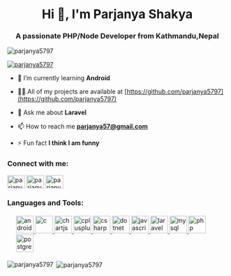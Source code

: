<h1 align="center">Hi 👋, I'm Parjanya Shakya</h1>
<h3 align="center">A passionate PHP/Node Developer from Kathmandu,Nepal</h3>

<p align="left"> <img src="https://komarev.com/ghpvc/?username=parjanya5797&label=Profile%20views&color=0e75b6&style=flat" alt="parjanya5797" /> </p>

<p align="left"> <a href="https://github.com/ryo-ma/github-profile-trophy"><img src="https://github-profile-trophy.vercel.app/?username=parjanya5797" alt="parjanya5797" /></a> </p>

- 🌱 I’m currently learning **Android**

- 👨‍💻 All of my projects are available at [https://github.com/parjanya5797](https://github.com/parjanya5797)

- 💬 Ask me about **Laravel**

- 📫 How to reach me **parjanya57@gmail.com**

- ⚡ Fun fact **I think I am funny**

<h3 align="left">Connect with me:</h3>
<p align="left">
<a href="https://dev.to/parjanya5797" target="blank"><img align="center" src="https://cdn.jsdelivr.net/npm/simple-icons@3.0.1/icons/dev-dot-to.svg" alt="parjanya5797" height="30" width="40" /></a>
<a href="https://linkedin.com/in/parjanya-shakya" target="blank"><img align="center" src="https://cdn.jsdelivr.net/npm/simple-icons@3.0.1/icons/linkedin.svg" alt="parjanya-shakya" height="30" width="40" /></a>
<a href="https://fb.com/parjanya.shakya" target="blank"><img align="center" src="https://cdn.jsdelivr.net/npm/simple-icons@3.0.1/icons/facebook.svg" alt="parjanya.shakya" height="30" width="40" /></a>
</p>

<h3 align="left">Languages and Tools:</h3>
<p align="left" style="margin:20px"> <a href="https://developer.android.com" target="_blank"> <img src="https://devicons.github.io/devicon/devicon.git/icons/android/android-original-wordmark.svg" alt="android" width="40" height="40"/> </a> <a href="https://www.cprogramming.com/" target="_blank"> <img src="https://devicons.github.io/devicon/devicon.git/icons/c/c-original.svg" alt="c" width="40" height="40"/> </a> <a href="https://www.chartjs.org" target="_blank"> <img src="https://www.chartjs.org/media/logo-title.svg" alt="chartjs" width="40" height="40"/> </a> <a href="https://www.w3schools.com/cpp/" target="_blank"> <img src="https://devicons.github.io/devicon/devicon.git/icons/cplusplus/cplusplus-original.svg" alt="cplusplus" width="40" height="40"/> </a> <a href="https://www.w3schools.com/cs/" target="_blank"> <img src="https://devicons.github.io/devicon/devicon.git/icons/csharp/csharp-original.svg" alt="csharp" width="40" height="40"/> </a> <a href="https://dotnet.microsoft.com/" target="_blank"> <img src="https://devicons.github.io/devicon/devicon.git/icons/dot-net/dot-net-original-wordmark.svg" alt="dotnet" width="40" height="40"/> </a> <a href="https://developer.mozilla.org/en-US/docs/Web/JavaScript" target="_blank"> <img src="https://devicons.github.io/devicon/devicon.git/icons/javascript/javascript-original.svg" alt="javascript" width="40" height="40"/> </a> <a href="https://laravel.com/" target="_blank"> <img src="https://devicons.github.io/devicon/devicon.git/icons/laravel/laravel-plain-wordmark.svg" alt="laravel" width="40" height="40"/> </a> <a href="https://www.mysql.com/" target="_blank"> <img src="https://devicons.github.io/devicon/devicon.git/icons/mysql/mysql-original-wordmark.svg" alt="mysql" width="40" height="40"/> </a> <a href="https://www.php.net" target="_blank"> <img src="https://devicons.github.io/devicon/devicon.git/icons/php/php-original.svg" alt="php" width="40" height="40"/> </a> <a href="https://www.postgresql.org" target="_blank"> <img src="https://devicons.github.io/devicon/devicon.git/icons/postgresql/postgresql-original-wordmark.svg" alt="postgresql" width="40" height="40"/> </a> </p>
<div class ="row">
<div class ="col-md-6">
<p><img align="left" src="https://github-readme-stats.vercel.app/api/top-langs?username=parjanya5797&show_icons=true&locale=en&layout=compact" alt="parjanya5797" /></p>
  </div>
<div class ="col-md-6">
<p>&nbsp;<img align="center" src="https://github-readme-stats.vercel.app/api?username=parjanya5797&show_icons=true&locale=en" alt="parjanya5797" /></p>
</div>
  </div>
